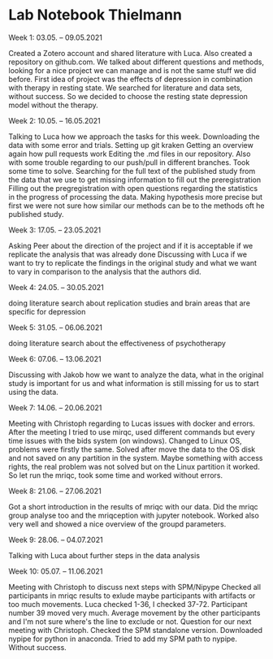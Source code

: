 # Lab Notebook Thielmann

Week 1: 03.05. – 09.05.2021

Created a Zotero account and shared literature with Luca. Also created a repository on github.com.
We talked about different questions and methods, looking for a nice project we can manage and is not the same stuff we did before.
First idea of project was the effects of depression in combination with therapy in resting state. We searched for literature and data sets, without success.
So we decided to choose the resting state depression model without the therapy. 

Week 2: 10.05. – 16.05.2021

Talking to Luca how we approach the tasks for this week.
Downloading the data with some error and trials.
Setting up git kraken
Getting an overview again how pull requests work
Editing the .md files in our repository. Also with some trouble regarding to our push/pull in different branches. Took some time to solve.
Searching for the full text of the published study from the data that we use to get missing information to fill out the preregistration
Filling out the pregregistration with open questions regarding the statistics in the progress of processing the data.
Making hypothesis more precise but first we were not sure how similar our methods can be to the methods oft he published study.

Week 3: 17.05. – 23.05.2021

Asking Peer about the direction of the project and if it is acceptable if we replicate the analysis that was already done
Discussing with Luca if we want to try to replicate the findings in the original study and what we want to vary in comparison to the analysis that the authors did.

Week 4: 24.05. – 30.05.2021

doing literature search about replication studies and brain areas that are specific for depression

Week 5: 31.05. – 06.06.2021

doing literature search about the effectiveness of psychotherapy

Week 6: 07.06. – 13.06.2021

Discussing with Jakob how we want to analyze the data, what in the original study is important for us and what information is still missing for us to start using the data.

Week 7: 14.06. – 20.06.2021

Meeting with Christoph regarding to Lucas issues with docker and errors. 
After the meeting I tried to use mirqc, used different commands but every time issues with the bids system (on windows).
Changed to Linux OS, problems were firstly the same. Solved after move the data to the OS disk and not saved on any partition in the system. Maybe something with access rights, the real problem was not solved but on the Linux partition it worked.
So let run the mriqc, took some time and worked without errors.

Week 8: 21.06. – 27.06.2021

Got a short introduction in the results of mriqc with our data. 
Did the mriqc group analyse too and the mriqception with jupyter notebook. 
Worked also very well and showed a nice overview of the groupd parameters. 

Week 9: 28.06. – 04.07.2021

Talking with Luca about further steps in the data analysis

Week 10: 05.07. – 11.06.2021

Meeting with Christoph to discuss next steps with SPM/Nipype
Checked all participants in mriqc results to exlude maybe participants with artifacts or too much movements. 
Luca checked 1-36, I checked 37-72. Participant number 39 moved very much. Average movement by the other participants and I'm not sure where's the line to exclude or not. 
Question for our next meeting with Christoph.
Checked the SPM standalone version.
Downloaded nypipe for python in anaconda. Tried to add my SPM path to nypipe. Without success.
